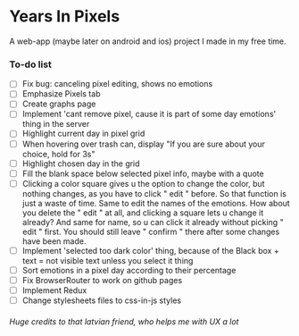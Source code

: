 # Years In Pixels

A web-app (maybe later on android and ios) project I made in my free time.

### To-do list

- [ ] Fix bug: canceling pixel editing, shows no emotions
- [ ] Emphasize Pixels tab
- [ ] Create graphs page
- [ ] Implement 'cant remove pixel, cause it is part of some day emotions' thing in the server
- [ ] Highlight current day in pixel grid
- [ ] When hovering over trash can, display "If you are sure about your choice, hold for 3s"
- [ ] Highlight chosen day in the grid
- [ ] Fill the blank space below selected pixel info, maybe with a quote
- [ ] Clicking a color square gives u the option to change the color, but nothing changes, as you have to click " edit " before. So that function is just a waste of time. Same to edit the names of the emotions. How about you delete the " edit " at all, and clicking a square lets u change it already? And same for name, so u can click it already without picking " edit " first. You should still leave " confirm " there after some changes have been made. 
- [ ] Implement 'selected too dark color' thing, because of the Black box + text = not visible text unless you select it thing
- [ ] Sort emotions in a pixel day according to their percentage
- [ ] Fix BrowserRouter to work on github pages
- [ ] Implement Redux
- [ ] Change stylesheets files to css-in-js styles

###### Huge credits to that latvian friend, who helps me with UX a lot